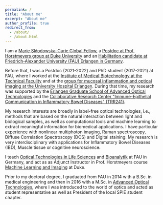 ```yaml
---
permalink: /
title: "About me"
excerpt: "About me"
author_profile: true
redirect_from: 
  - /about/
  - /about.html
---
```


I am a [Marie Skłodowska-Curie Global Fellow](https://marie-sklodowska-curie-actions.ec.europa.eu/news/marie-sklodowska-curie-actions-award-eu257-million-to-postdoctoral-fellows-in-2022), a [Postdoc at Prof. Horstmeyers group at Duke University](https://horstmeyer.pratt.duke.edu/people/lucas-kreiss) and an [Habilitation candidate at Friedrich-Alexander University (FAU) Erlangen in Germany](https://www.tf.fau.eu/). 

Before that, I was a Postdoc (2021-2022) and PhD student (2017-2021) at FAU, where I worked at the [Institute of Medical Biotechnology at the Technical Faculity](https://www.mbt.tf.fau.de/person/lucas-kreiss/) and at the [group for mucosal inflammation and optical imaging at the University Hospital Erlangen](https://www.medizin1.uk-erlangen.de/forschung/arbeitsgruppen/ag-prof-m-waldner/). During that time, my research was supported by the [Erlangen Graduate School of Advanced Optical Technologies](https://www.saot.fau.de/) and the [Collaborative Research Center "Immune-Epithelial Communication in Inflammatory Bowel Diseases" (TRR241)](https://transregio241-en.webspace.rrze.de/).

My research interests are broadly in label-free optical technologies, i.e., methods that are based on the natural interaction between light and biological samples, as well as computational tools and machine learning to extract meaningful information for biomedical applications. I have particular experience with nonlinear multiphoton imaging, Raman spectroscopy, Diffuse Correlation Spectroscopy (DCS) and Digital staining. My research is very interdisciplinary with applications for Inflammatory Bowel Diseases (IBD), Muscle tissue or cognitive neuroscience.

I teach [Optical Technologies in Life Sciences](https://www.campo.fau.de/qisserver/pages/startFlow.xhtml?_flowId=detailView-flow&unitId=87849&periodId=395) and [Bioanalytik](https://www.campo.fau.de/qisserver/pages/startFlow.xhtml?_flowId=detailView-flow&unitId=104747&periodId=387) at FAU in Germany, and act as as Adjunct Instructor in Prof. Horstmeyers course [Machine Learning and Imaging](https://deepimaging.github.io/syllabus/) at Duke.

Prior to my doctoral degree, I graduated from FAU in 2014 with a B.Sc. in medical engineering and then in 2016 with a M.Sc. in [Advanced Optical Technologies](https://www.maot.studium.fau.de/), where I was introduced to the world of optics and acted as student representative as well as President of the local SPIE student chapter. 
